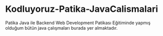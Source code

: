 # Kodluyoruz-Patika-JavaCalismalari
Patika Java ile Backend Web Development Patikası Eğitiminde yapmış olduğum bütün java çalışmaları burada yer almaktadır.
